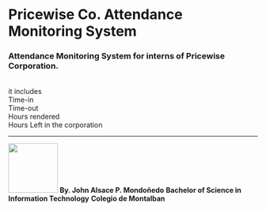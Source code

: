 <h1>Pricewise Co. Attendance Monitoring System</h1>
<h3>Attendance Monitoring System for interns of Pricewise Corporation.</h3>
<br>it includes
  <br>Time-in
  <br>Time-out
  <br>Hours rendered
  <br>Hours Left in the corporation
 <hr>

<img src="https://scontent.fmnl8-3.fna.fbcdn.net/v/t39.30808-6/329556124_2155945224600513_2260862419587876572_n.jpg?_nc_cat=105&ccb=1-7&_nc_sid=09cbfe&_nc_eui2=AeFjGheoXCSl3OHcQ3a-HgHYue6bSIJUWru57ptIglRau1SdO0BiDxW3WvjKhXp65Jew0l0wLfy0o_eBlItYjgeg&_nc_ohc=fJ97EJkwjvwAX8qeMQj&_nc_zt=23&_nc_ht=scontent.fmnl8-3.fna&oh=00_AfDhTbKefP6-6yvQAOhy7gWQXjf77fxLmwlyWp8seke-mw&oe=642ABC06 " width="100px" height="100px">          <B >By. John Alsace P. Mondoñedo</B>
 <B >Bachelor of Science in Information Technology</B>
  <B >Colegio de Montalban</B>
